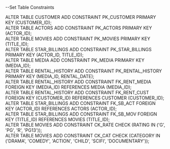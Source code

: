 --Set Table Constraints

ALTER TABLE CUSTOMER ADD CONSTRAINT PK_CUSTOMER PRIMARY KEY (CUSTOMER_ID); <br/>
ALTER TABLE ACTORS ADD CONSTRAINT PK_ACTORS PRIMARY KEY (ACTOR_ID); <br/>
ALTER TABLE MOVIES ADD CONSTRAINT PK_MOVIES PRIMARY KEY (TITLE_ID); <br/>
ALTER TABLE STAR_BILLINGS ADD CONSTRAINT PK_STAR_BILLINGS PRIMARY KEY (ACTOR_ID, TITLE_ID); <br/>
ALTER TABLE MEDIA ADD CONSTRAINT PK_MEDIA PRIMARY KEY (MEDIA_ID); <br/>
ALTER TABLE RENTAL_HISTORY ADD CONSTRAINT PK_RENTAL_HISTORY PRIMARY KEY (MEDIA_ID, RENTAL_DATE); <br/>
ALTER TABLE RENTAL_HISTORY ADD CONSTRAINT FK_RENT_MEDIA FOREIGN KEY (MEDIA_ID) REFERENCES MEDIA (MEDIA_ID); <br/>
ALTER TABLE RENTAL_HISTORY ADD CONSTRAINT FK_RENT_CUST FOREIGN KEY (CUSTOMER_ID) REFERENCES CUSTOMER (CUSTOMER_ID); <br/>
ALTER TABLE STAR_BILLINGS ADD CONSTRAINT FK_SB_ACT FOREIGN KEY (ACTOR_ID) REFERENCES ACTORS (ACTOR_ID); <br/>
ALTER TABLE STAR_BILLINGS ADD CONSTRAINT FK_SB_MOV FOREIGN KEY (TITLE_ID) REFERENCES MOVIES (TITLE_ID); <br/>
ALTER TABLE MOVIES ADD CONSTRAINT CK_RATE CHECK (RATING IN ('G', 'PG', 'R', 'PG13')); <br/>
ALTER TABLE MOVIES ADD CONSTRAINT CK_CAT CHECK (CATEGORY IN ('DRAMA', 'COMEDY', 'ACTION', 'CHILD', 'SCIFI', 'DOCUMENTARY')); <br/>
